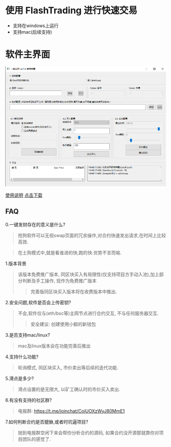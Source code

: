 # 使用 FlashTrading 进行快速交易 

- 支持在windows上运行
- 支持mac(后续支持)

# 软件主界面
![main](./img/0.png)

[使用说明](https://github.com/lvjianzwp/flashTrading/blob/main/%E4%BD%BF%E7%94%A8%E8%AF%B4%E6%98%8E.md)
[点击下载](https://github.com/lvjianzwp/flashTrading/archive/refs/tags/v4.1.0.zip)
## FAQ
0.一键发财存在的意义是什么? 
> 抢狗软件可以无视swap页面的冗余操作,对合约快速发出请求,在时间上比较高效.

> 在土狗模式中,就是看谁进的快,跑的快.优势不言而喻.


1.版本背景
> 该版本免费推广版本, 同区块买入有局限性(仅支持项目方手动入池),加上部分判断及手工操作, 现作为免费推广版本
>> 完善版同区块买入版本将在收费版本中推出.


2.安全问题,软件是否会上传密钥?
> 不会,软件仅与(eth/bsc等)主网节点进行合约交互, 不与任何服务器交互.
> > 安全建议: 创建使用小额的新钱包


3.是否支持mac/linux?
> mac及linux版本会在功能完善后推出


4.支持什么功能?
> 轮询模式, 同区块买入, 市价卖出等后续的迭代功能.


5.滑点是多少?
> 滑点设置的是无限大, 以矿工确认时的市价买入卖出.


6.有没有支持的社区群?
> 电报群: https://t.me/joinchat/CojUOXzWyJ80MmE1


7.如何判断合约是否貔貅,或者时坑逼项目? 
> 抛到电报群空闲下来会帮你分析合约的源码, 如果合约没开源那就靠你对项目团队的感觉了.

